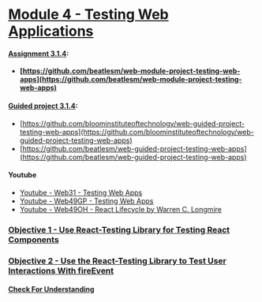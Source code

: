 # [Module 4 - Testing Web Applications](./Objects/Object_1.md)

#### [Assignment 3.1.4](./Assign314/README.md):

-   **[https://github.com/beatlesm/web-module-project-testing-web-apps](https://github.com/beatlesm/web-module-project-testing-web-apps)**
   
#### [Guided project 3.1.4](./Guided314):

-   [https://github.com/bloominstituteoftechnology/web-guided-project-testing-web-apps](https://github.com/bloominstituteoftechnology/web-guided-project-testing-web-apps)
-   [https://github.com/beatlesm/web-guided-project-testing-web-apps](https://github.com/beatlesm/web-guided-project-testing-web-apps)

#### Youtube

-   [Youtube - Web31 - Testing Web Apps](https://www.youtube.com/watch?v=vSL0pETgTek)
-   [Youtube - Web49GP - Testing Web Apps]()
-   [Youtube - Web49OH - React Lifecycle by Warren C. Longmire](https://www.dropbox.com/home/LambdaSchool/U3-W49/W3.1/11302021?preview=LS_OH_11302021_1335_2.mp4)

### [Objective 1 - Use React-Testing Library for Testing React Components](./Objects/Object_1.md)

### [Objective 2 - Use the React-Testing Library to Test User Interactions With fireEvent](./Objects/Object_2.md)


#### [Check For Understanding](./Objects/Understanding.md)


